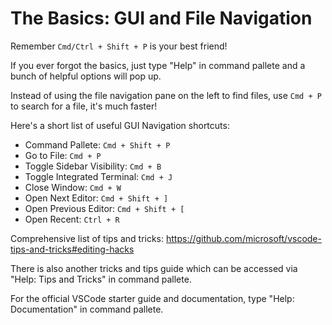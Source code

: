 # The Basics: GUI and File Navigation
Remember `Cmd/Ctrl + Shift + P` is your best friend!

If you ever forgot the basics, just type "Help" in command pallete and a bunch of helpful options will pop up.

Instead of using the file navigation pane on the left to find files, use `Cmd + P` to search for a file, it's much faster!

Here's a short list of useful GUI Navigation shortcuts:
- Command Pallete: `Cmd + Shift + P`
- Go to File: `Cmd + P`
- Toggle Sidebar Visibility: `Cmd + B`
- Toggle Integrated Terminal: `Cmd + J`
- Close Window: `Cmd + W`
- Open Next Editor: `Cmd + Shift + ]`
- Open Previous Editor: `Cmd + Shift + [`
- Open Recent: `Ctrl + R`


Comprehensive list of tips and tricks: https://github.com/microsoft/vscode-tips-and-tricks#editing-hacks

There is also another tricks and tips guide which can be accessed via "Help: Tips and Tricks" in command pallete.

For the official VSCode starter guide and documentation, type "Help: Documentation" in command pallete.